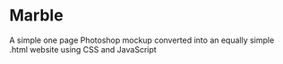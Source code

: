 # Marble
A simple one page Photoshop mockup converted into an equally simple .html website using CSS and JavaScript
